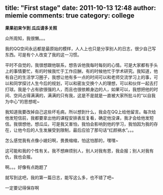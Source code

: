title: "First stage"
date: 2011-10-13 12:48
author: miemie
comments: true
category: college
--------------------

**果果初来乍到 瓜瓜请多关照**

众所周知，我很懒。。。

我的QQ空间永远都是最原始的模样，人人上也只是分享别人的日志，很少自己写东西。可是有个人改变了我的这一习惯。

<!-- more -->

平时不自觉的，我很想跟他联系，想告诉他我每时每刻的心情。可是大家都有手头上的事情要忙，有的时候我忙于工作应酬，有的时候他忙于学术研究。我知道，他有自己的生活学习圈子，我想让他有多一点的时间可以和老师交流学习上的事，可以和同学探讨人生今后的规划，可以和密友交换个人的理想，可以和伙伴一起去打打球。我是个占有欲很强的人，而且也很依赖身边的人，如果可以，我想把他的时间、空间占得满满的，满满的只有我，这是不是就是一直被大家所批斗的“以自我为中心”的思想呢~

我知道我要改掉自己这些坏毛病，所以想到什么，我会在QQ上给他留言。每次给他发短信前，我都要拿出他的课程安排表反复看，确定他没课，我才会给他发短信。我很想他，想瓜瓜，可是我又害怕，我怕会影响到他的学习，我怕因为我的存在，让他今后的人生发展受到限制，最后应验了那句话“红颜祸水”。。。

怎么感觉我有点像小媳妇啊，畏畏缩缩，怕这怕那的，嘿嘿~

这可能和我的个性有关。我不想麻烦别人，别人对我有恩，我会报；别人对我有仇，我也会报。

啊。。。好像有点跑题了

就写到这吧，我的第一篇日志，能写这么多，也不错了吧~

一定要记得保存啊

